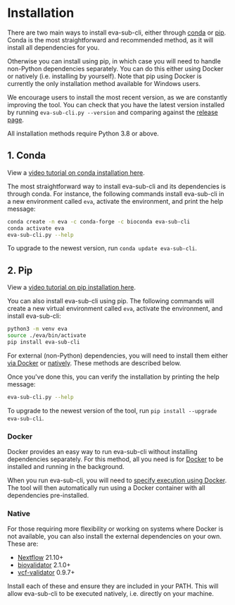 # Installation

There are two main ways to install eva-sub-cli, either through [conda](#1-conda) or [pip](#2-pip).
Conda is the most straightforward and recommended method, as it will install all dependencies for you.

Otherwise you can install using pip, in which case you will need to handle non-Python dependencies separately.
You can do this either using Docker or natively (i.e. installing by yourself).
Note that pip using Docker is currently the only installation method available for Windows users.

We encourage users to install the most recent version, as we are constantly improving the tool. You can check that you
have the latest version installed by running `eva-sub-cli.py --version` and comparing against the
[release page](https://github.com/EBIvariation/eva-sub-cli/releases).

All installation methods require Python 3.8 or above.

## 1. Conda

View a [video tutorial on conda installation here](https://embl-ebi.cloud.panopto.eu/Panopto/Pages/Viewer.aspx?id=aa82710e-4401-4074-b6b0-b346016bb14e).

The most straightforward way to install eva-sub-cli and its dependencies is through conda.
For instance, the following commands install eva-sub-cli in a new environment called `eva`, activate the environment, and print
the help message:
```bash
conda create -n eva -c conda-forge -c bioconda eva-sub-cli
conda activate eva
eva-sub-cli.py --help
````

To upgrade to the newest version, run `conda update eva-sub-cli`.

## 2. Pip

View a [video tutorial on pip installation here](https://embl-ebi.cloud.panopto.eu/Panopto/Pages/Viewer.aspx?id=2e6828ed-31c2-4621-8eb5-b34701484aae).

You can also install eva-sub-cli using pip. 
The following commands will create a new virtual environment called `eva`, activate the environment, and install eva-sub-cli:
```bash
python3 -m venv eva
source ./eva/bin/activate
pip install eva-sub-cli
```

For external (non-Python) dependencies, you will need to install them either [via Docker](#docker) or [natively](#native).
These methods are described below.

Once you've done this, you can verify the installation by printing the help message:
```bash
eva-sub-cli.py --help
```

To upgrade to the newest version of the tool, run `pip install --upgrade eva-sub-cli`.

### Docker

Docker provides an easy way to run eva-sub-cli without installing dependencies separately.
For this method, all you need is for [Docker](https://docs.docker.com/engine/install/) to be installed and running in the background.

When you run eva-sub-cli, you will need to [specify execution using Docker](how_to_submit.md#running-using-docker).
The tool will then automatically run using a Docker container with all dependencies pre-installed.

### Native

For those requiring more flexibility or working on systems where Docker is not available, you can also install the 
external dependencies on your own. These are:
* [Nextflow](https://www.nextflow.io/docs/latest/getstarted.html) 21.10+
* [biovalidator](https://github.com/elixir-europe/biovalidator) 2.1.0+
* [vcf-validator](https://github.com/EBIvariation/vcf-validator) 0.9.7+

Install each of these and ensure they are included in your PATH.
This will allow eva-sub-cli to be executed natively, i.e. directly on your machine.
